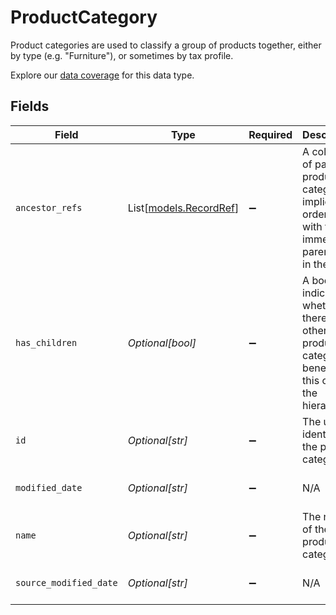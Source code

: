 # ProductCategory

Product categories are used to classify a group of products together, either by type (e.g. "Furniture"), or sometimes by tax profile.

Explore our [data coverage](https://knowledge.codat.io/supported-features/commerce?view=tab-by-data-type&dataType=commerce-productCategories) for this data type.


## Fields

| Field                                                                                                    | Type                                                                                                     | Required                                                                                                 | Description                                                                                              | Example                                                                                                  |
| -------------------------------------------------------------------------------------------------------- | -------------------------------------------------------------------------------------------------------- | -------------------------------------------------------------------------------------------------------- | -------------------------------------------------------------------------------------------------------- | -------------------------------------------------------------------------------------------------------- |
| `ancestor_refs`                                                                                          | List[[models.RecordRef](../models/recordref.md)]                                                         | :heavy_minus_sign:                                                                                       | A collection of parent product categories implicitly ordered with the immediate parent last in the list. |                                                                                                          |
| `has_children`                                                                                           | *Optional[bool]*                                                                                         | :heavy_minus_sign:                                                                                       | A boolean indicating whether there are other product categories beneath this one in the hierarchy.       |                                                                                                          |
| `id`                                                                                                     | *Optional[str]*                                                                                          | :heavy_minus_sign:                                                                                       | The unique identifier of the product category                                                            | "102"                                                                                                    |
| `modified_date`                                                                                          | *Optional[str]*                                                                                          | :heavy_minus_sign:                                                                                       | N/A                                                                                                      | 2022-10-23 00:00:00 +0000 UTC                                                                            |
| `name`                                                                                                   | *Optional[str]*                                                                                          | :heavy_minus_sign:                                                                                       | The name of the product category                                                                         | Entertainment                                                                                            |
| `source_modified_date`                                                                                   | *Optional[str]*                                                                                          | :heavy_minus_sign:                                                                                       | N/A                                                                                                      | 2022-10-23 00:00:00 +0000 UTC                                                                            |